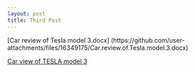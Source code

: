 ```yaml
--- 
layout: post
title: Third Post
---
```


<!DOCTYPE html>
<html lang="en">
<head>
    <meta charset="UTF-8">[Car review of Tesla model 3.docx]
    (https://github.com/user-attachments/files/16349175/Car.review.of.Tesla.model.3.docx)

<a href="https://github.com/user-attachments/files/16349175/Car.review.of.Tesla.model.3.docx" target="_blank">Car view of TESLA model 3</a>




